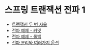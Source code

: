# 스프링 트랜잭션 전파 1

- [트랜잭션 두 번 사용](https://github.com/genesis12345678/TIL/blob/main/Spring/database_2/propagation/tx_propagation_1/tx_base/commit_rollback.md)
- [전파 예제 - 커밋](https://github.com/genesis12345678/TIL/blob/main/Spring/database_2/propagation/tx_propagation_1/example/commit/tx_example.md)
- [전파 예제 - 롤백](https://github.com/genesis12345678/TIL/blob/main/Spring/database_2/propagation/tx_propagation_1/example/rollback/tx_example.md)
- [전파 분리와 여러가지 옵션](https://github.com/genesis12345678/TIL/blob/main/Spring/database_2/propagation/tx_propagation_1/requiresNew/tx_requiresNew.md)
